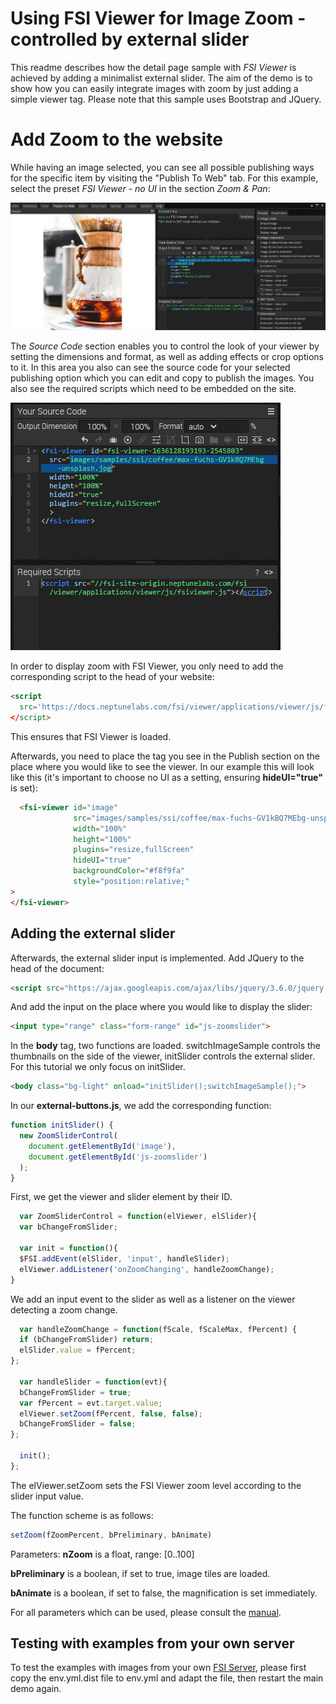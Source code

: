 # Using FSI Viewer for Image Zoom - controlled by external slider

This readme describes how the detail page sample with *FSI Viewer* is achieved by adding a minimalist external slider.
The aim of the demo is to show how you can easily integrate images with zoom by just adding
a simple viewer tag.
Please note that this sample uses Bootstrap and JQuery.

# Add Zoom to the website

While having an image selected, you can see all possible publishing ways for the specific item by visiting the "Publish To Web" tab.
For this example, select the preset *FSI Viewer - no UI* in the section *Zoom & Pan*:

![Config Image](readme-slider-1.png)

The *Source Code* section enables you to control the look of your viewer by setting the dimensions and format, as well as adding effects or crop options to it.
In this area you also can see the source code for your selected publishing option which you can edit and copy to publish the images.
You also see the required scripts which need to be embedded on the site.

![Config Image](readme-slider-2.png)

In order to display zoom with FSI Viewer, you only need to add the corresponding script
to the head of your website:

```html
<script
  src='https://docs.neptunelabs.com/fsi/viewer/applications/viewer/js/fsiviewer.js'
</script>
```
This ensures that FSI Viewer is loaded.

Afterwards, you need to place the *<fsi-viewer>* tag you see in the Publish section on the place where you would like to see the viewer.
In our example this will look like this (it's important to choose no UI as a setting, ensuring **hideUI="true"** is set):

```html
  <fsi-viewer id="image"
              src="images/samples/ssi/coffee/max-fuchs-GV1kBQ7MEbg-unsplash.jpg"
              width="100%"
              height="100%"
              plugins="resize,fullScreen"
              hideUI="true"
              backgroundColor="#f8f9fa"
              style="position:relative;"
>
</fsi-viewer>
```

## Adding the external slider

Afterwards, the external slider input is implemented.
Add JQuery to the head of the document:
```html
<script src="https://ajax.googleapis.com/ajax/libs/jquery/3.6.0/jquery.min.js"></script>
```

And add the input on the place where you would like to display the slider:
```html
<input type="range" class="form-range" id="js-zoomslider">
```

In the **body** tag, two functions are loaded. switchImageSample controls the thumbnails on the side of the viewer, initSlider controls the
external slider. For this tutorial we only focus on initSlider.
```html
<body class="bg-light" onload="initSlider();switchImageSample();">
```

In our **external-buttons.js**, we add the corresponding function:

```javascript
function initSlider() {
  new ZoomSliderControl(
    document.getElementById('image'),
    document.getElementById('js-zoomslider')
  );
}
```
First, we get the viewer and slider element by their ID.

```javascript
  var ZoomSliderControl = function(elViewer, elSlider){
  var bChangeFromSlider;

  var init = function(){
  $FSI.addEvent(elSlider, 'input', handleSlider);
  elViewer.addListener('onZoomChanging', handleZoomChange);
}

```
We add an input event to the slider as well as a listener on the viewer detecting a zoom change.

```javascript
  var handleZoomChange = function(fScale, fScaleMax, fPercent) {
  if (bChangeFromSlider) return;
  elSlider.value = fPercent;
};

  var handleSlider = function(evt){
  bChangeFromSlider = true;
  var fPercent = evt.target.value;
  elViewer.setZoom(fPercent, false, false);
  bChangeFromSlider = false;
};

  init();
};
```
The elViewer.setZoom sets the FSI Viewer zoom level according to the slider input value.

The function scheme is as follows:

```javascript
setZoom(fZoomPercent, bPreliminary, bAnimate)
```
Parameters:
**nZoom** is a float, range: [0..100]

**bPreliminary** is a boolean, if set to true, image tiles are loaded.

**bAnimate** is a boolean, if set to false, the magnification is set immediately.

For all parameters which can be used, please consult the [manual](https://docs.neptunelabs.com/fsi-viewer/latest/fsi-viewer).

## Testing with examples from your own server

To test the examples with images from your own [FSI Server](https://www.neptunelabs.com/fsi-server/), please first copy the env.yml.dist file to env.yml and adapt the file, then restart the main demo again.

